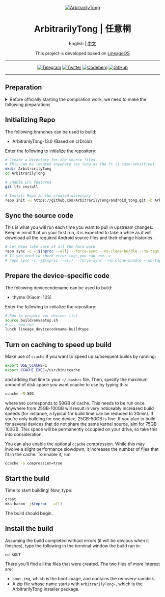 <!-- The badge template is from https://ileriayo.github.io/markdown-badges/ -->
<div align = center>

[![ArbitrarilyTong](https://github.com/ArbitrarilyTong/.github/raw/main/github_banner_2.png)][website]

<h1>ArbitrarilyTong | 任意桐</h1>

English | [中文](./README.cn.md)

This project is developed based on [LineageOS][lineage]

---

[![Telegram](https://img.shields.io/badge/Telegram-2CA5E0?style=for-the-badge&logo=telegram&logoColor=white)][telegram]
[![Twitter](https://img.shields.io/badge/Twitter-%231DA1F2.svg?style=for-the-badge&logo=Twitter&logoColor=white)][twitter]
[![Codeberg](https://img.shields.io/badge/Codeberg-2185D0?style=for-the-badge&logo=Codeberg&logoColor=white)][codeberg]
[![GitHub](https://img.shields.io/badge/Devices-%23121011.svg?style=for-the-badge&logo=github&logoColor=white)][devices]

---
</div>

## Preparation

<details>
<summary>Before officially starting the compilation work, we need to make the following preparations</summary>

### 1. Installing dependencies

Several packages are needed in order to build crDroid.

For `Ubuntu`:

```sh
sudo apt install bc bison build-essential ccache curl flex g++-multilib gcc-multilib git git-lfs gnupg gperf imagemagick lib32ncurses5-dev lib32readline-dev lib32z1-dev liblz4-tool libncurses5 libncurses5-dev libsdl1.2-dev libssl-dev libwxgtk3.0-gtk3-dev libxml2 libxml2-utils lzop pngcrush rsync schedtool squashfs-tools xsltproc zip zlib1g-dev
```

For `ArchLinux`:

```sh
yay -S aosp-devel lineageos-devel
```

For other distributions, please go online and find the relevant packages yourself.

### 2. Get repo

[Repo](http://source.android.com/source/developing.html) is a tool provided by Google that
simplifies using [Git](http://git-scm.com/book) in the context of the Android source.

On all distributions, you can get the `repo` from the command line by executing:

```bash
# Make a directory where Repo will be stored and add it to the path
mkdir ~/bin
PATH=~/bin:$PATH

# Download Repo itself
curl https://storage.googleapis.com/git-repo-downloads/repo > ~/bin/repo

# Make Repo executable
chmod a+x ~/bin/repo
```

For `ArchLinux`, you can also install via `yay`:

```sh
yay -S repo
```
</details>



## Initializing Repo

The following branches can be used to build:

- ArbitrarilyTong-13.0 (Based on crDroid)

Enter the following to initialize the repository:

```bash
# Create a directory for the source files
# This can be located anywhere (as long as the fs is case-sensitive)
mkdir ArbitrarilyTong
cd ArbitrarilyTong

# Enable LFS features
git lfs install

# Install Repo in the created directory
repo init -u https://github.com/ArbitrarilyTong/android_tong.git -b ArbitrarilyTong-13.0 --git-lfs
```

## Sync the source code

This is what you will run each time you want to pull in upstream changes. Keep in mind that on your
first run, it is expected to take a while as it will download all the required Android source files
and their change histories.

```bash
# Let Repo take care of all the hard work
repo sync -c -j$(nproc --all) --force-sync --no-clone-bundle --no-tags
# If you need to check error logs,you can use -v
# repo sync -c -j$(nproc --all) --force-sync --no-clone-bundle --no-tags -v
```

## Prepare the device-specific code

The following devicecodename can be used to build:

- thyme (Xiaomi 10S)

Enter the following to initialize the repository:

```bash
# Run to prepare our devices list
source build/envsetup.sh
# ... now run
lunch lineage_devicecodename-buildtype
```

## Turn on caching to speed up build

Make use of `ccache` if you want to speed up subsequent builds by running:

```sh
export USE_CCACHE=1
export CCACHE_EXEC=/usr/bin/ccache
```

and adding that line to your `~/.bashrc` file. Then, specify the maximum amount of disk space you want ccache to use by typing this:

```sh
ccache -M 50G
```

where `50G` corresponds to 50GB of cache. This needs to be run once. Anywhere from 25GB-100GB will result in very noticeably increased build speeds (for instance, a typical 1hr build time can be reduced to 20min). If you’re only building for one device, 25GB-50GB is fine. If you plan to build for several devices that do not share the same kernel source, aim for 75GB-100GB. This space will be permanently occupied on your drive, so take this into consideration.

You can also enable the optional `ccache` compression. While this may involve a slight performance slowdown, it increases the number of files that fit in the cache. To enable it, run:

```sh
ccache -o compression=true
```

## Start the build

Time to start building! Now, type:

```sh
croot
mka bacon -j$(nproc --all)
```

The build should begin.

## Install the build

Assuming the build completed without errors (it will be obvious when it finishes), type the following in the terminal window the build ran in:

```SH
cd $OUT
```

There you’ll find all the files that were created. The two files of more interest are:

- `boot.img`, which is the boot image, and contains the recovery-ramdisk.
- A zip file whose name starts with `ArbitrarilyTong-`, which is the ArbitrarilyTong installer package.

<!-- reference infos -->
[lineage]: https://github.com/LineageOS
<!-- project infos -->
[website]: https://arbitrarilytong.win
[telegram]: https://t.me/ArbitrarilyTong
[twitter]: https://twitter.com/Ninni_kiri_jp
[codeberg]: https://codeberg.org/ArbitrarilyTong
[devices]: https://github.com/ArbitrarilyTong-Devices
[manifest]: https://github.com/ArbitrarilyTong/android